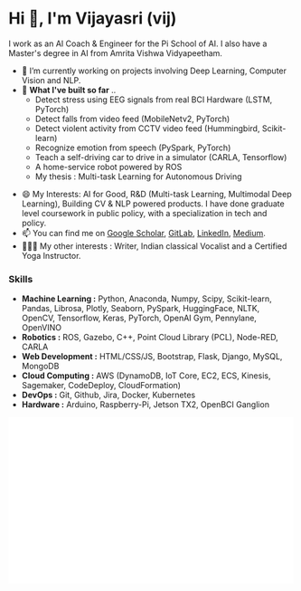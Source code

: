 # Hi 👋, I'm Vijayasri (vij)

I work as an AI Coach & Engineer for the Pi School of AI. I also have a Master's degree in AI from Amrita Vishwa Vidyapeetham.
<!-- Visit my website [here.](https://vijpandaturtle.github.io/)  -->

- 🔭 I’m currently working on projects involving Deep Learning, Computer Vision and NLP.
- 🌱 **What I've built so far** .. 
    * Detect stress using EEG signals from real BCI Hardware (LSTM, PyTorch)
    * Detect falls from video feed (MobileNetv2, PyTorch)
    * Detect violent activity from CCTV video feed (Hummingbird, Scikit-learn)
    * Recognize emotion from speech (PySpark, PyTorch)
    * Teach a self-driving car to drive in a simulator (CARLA, Tensorflow) 
    * A home-service robot powered by ROS
    * My thesis : Multi-task Learning for Autonomous Driving
<!--     * To view an exhaustive list of my projects, please click [here](https://github.com/vijpandaturtle/vijpandaturtle/blob/master/details.md). -->
- 😄 My Interests: AI for Good, R&D (Multi-task Learning, Multimodal Deep Learning), Building CV & NLP powered products. I have done graduate level coursework in public policy, with a specialization in tech and policy. <!--You can find some of my related work [here](https://thenotsodistantfuture.substack.com/).-->
- 📫 You can find me on [Google Scholar](https://scholar.google.com/citations?user=K_ST0dMAAAAJ&hl=en), [GitLab](https://gitlab.com/users/vijpandaturtle), [LinkedIn](https://www.linkedin.com/in/vijayasriiyer), [Medium](https://vijayasriiyer.medium.com/).
-  🤹🏽‍♀️ My other interests : Writer, Indian classical Vocalist and a Certified Yoga Instructor.

### Skills
- **Machine Learning :** Python, Anaconda, Numpy, Scipy, Scikit-learn, Pandas, Librosa, Plotly, Seaborn, PySpark, HuggingFace, NLTK, OpenCV, Tensorflow, Keras, PyTorch, OpenAI Gym, Pennylane, OpenVINO
- **Robotics :** ROS, Gazebo, C++, Point Cloud Library (PCL), Node-RED, CARLA
- **Web Development :** HTML/CSS/JS, Bootstrap, Flask, Django, MySQL, MongoDB
- **Cloud Computing :** AWS (DynamoDB, IoT Core, EC2, ECS, Kinesis, Sagemaker, CodeDeploy, CloudFormation)
- **DevOps :** Git, Github, Jira, Docker, Kubernetes
- **Hardware :** Arduino, Raspberry-Pi, Jetson TX2, OpenBCI Ganglion

![](https://raw.githubusercontent.com/vijpandaturtle/github-stats/master/generated/overview.svg#gh-dark-mode-only)



